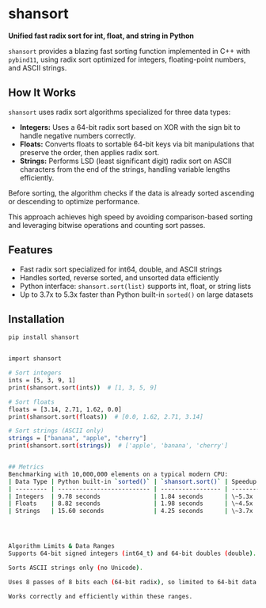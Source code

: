 # shansort

**Unified fast radix sort for int, float, and string in Python**

`shansort` provides a blazing fast sorting function implemented in C++ with `pybind11`, using radix sort optimized for integers, floating-point numbers, and ASCII strings.

## How It Works

`shansort` uses radix sort algorithms specialized for three data types:

- **Integers:** Uses a 64-bit radix sort based on XOR with the sign bit to handle negative numbers correctly.
- **Floats:** Converts floats to sortable 64-bit keys via bit manipulations that preserve the order, then applies radix sort.
- **Strings:** Performs LSD (least significant digit) radix sort on ASCII characters from the end of the strings, handling variable lengths efficiently.

Before sorting, the algorithm checks if the data is already sorted ascending or descending to optimize performance.

This approach achieves high speed by avoiding comparison-based sorting and leveraging bitwise operations and counting sort passes.

## Features

- Fast radix sort specialized for int64, double, and ASCII strings
- Handles sorted, reverse sorted, and unsorted data efficiently
- Python interface: `shansort.sort(list)` supports int, float, or string lists
- Up to 3.7x to 5.3x faster than Python built-in `sorted()` on large datasets

## Installation

```bash
pip install shansort


import shansort

# Sort integers
ints = [5, 3, 9, 1]
print(shansort.sort(ints))  # [1, 3, 5, 9]

# Sort floats
floats = [3.14, 2.71, 1.62, 0.0]
print(shansort.sort(floats))  # [0.0, 1.62, 2.71, 3.14]

# Sort strings (ASCII only)
strings = ["banana", "apple", "cherry"]
print(shansort.sort(strings))  # ['apple', 'banana', 'cherry']


## Metrics
Benchmarking with 10,000,000 elements on a typical modern CPU:
| Data Type | Python built-in `sorted()` | `shansort.sort()` | Speedup Factor (times faster) |
| --------- | -------------------------- | ----------------- | ----------------------------- |
| Integers  | 9.78 seconds               | 1.84 seconds      | \~5.3x                        |
| Floats    | 8.82 seconds               | 1.98 seconds      | \~4.5x                        |
| Strings   | 15.60 seconds              | 4.25 seconds      | \~3.7x                        |




Algorithm Limits & Data Ranges
Supports 64-bit signed integers (int64_t) and 64-bit doubles (double).

Sorts ASCII strings only (no Unicode).

Uses 8 passes of 8 bits each (64-bit radix), so limited to 64-bit data.

Works correctly and efficiently within these ranges.